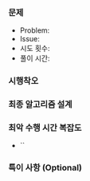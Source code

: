 <!-- 
pr작성하는 이유는 기록에 남기도 하고, 기록하면서 하면 본인의 부족한 점을 파악할 수 있어서 좋더라고요. 
PR 승인은 토요일 모임때 코드 리뷰하면서 같이 진행하는 걸로 하겠습니다
-->



<!--
⭐️ 제목 : [학습주차] 본인_이름(영어(소문자)로 성빼고 이름만)
ex) [Week01] jiyeon
-->



<!--
Problem: [문제이름](문제사이트)
Issue[#이슈번호] (이슈주소)

ex) [#12](해당 이슈 주소)
⭐️PR 등록 후, 우측 하단에 이슈가 제대로 연결되었는지 확인해 주세요.
건린 시간은 문제를 풀지 못했다면 빈칸으로 남겨주셔도 되고, 고민한 시간을 적어주셔도 됩니다
-->
### 문제
- Problem: []()
- Issue: []()
- 시도 횟수:
- 풀이 시간:
  
<!--
말 그래도 문제를 풀면서 거친 시행착오를 적어주세요.

⭐️풀지 못한 문제더라도 시행착오는 있을 것이니, 무조건 적어주세요!! 
ex) 첫번째 시도에서  순차 탐색을 사용해서 풀이했더니 시간초과가 났다
두번째 시도에서 이진 탐색으로 해결하였다... 등등
-->
### 시행착오

<!--
시행착오를 거친 후 최종적으로 어떤 알고리즘을 사용해서 해결하였는지 적어주세요.

만약에 문제를 풀지 못했다면 비어두어도 좋습니다!! 하지만 문제풀이를 시도했지만 틀리는 경우에도 어떤 식으로 문제를 접근했는지 적어주세요
     - 코드를 이해할 수 있을 정도로만 간략하게 작성해 주세요.
     - 사용한 알고리즘과 자료구조, 로직 등을 편하신 방법으로 설명해 주세요.
     - 알고리즘 및 자료구조에 대한 설명은 생략해 주세요.
        ex) quick sort의 구조 및 동작 원리는 작성하지 않는다.
ex) 문제접근 방법을 적는다던가... 어떤 알고리즘을 사용했다던가.. 등등 
    -> 최소의 개수로 거스름 돈을 거슬러 줘야하므로 단위가 큰 것부터 거스름 돈으로 거슬러준다...등등
-->
### 최종 알고리즘 설계


<!-- 
본인 코드에서 최악 수행 시간 복잡도를 적어주세요.

만약에 문제를 풀지 못했다면 비어두어도 좋습니다!!
잘 모르겠다면 빈칸으로 남겨주세요! 토요일 모임 때 같이 풀어볼 겁니다!

`(백틱)안에 시간 복잡도를 작성해주세요!! ex) `O(N^2)`
-->
### 최악 수행 시간 복잡도
- ``

<!--
특별히 리뷰를 받고 싶은 부분이나, 코드를 읽기 전 참고할 사항을 작성해 주세요.
참고한 포스팅이나 레퍼런스가 있다면, 여기에 작성해 주세요.
-->
### 특이 사항 (Optional)
